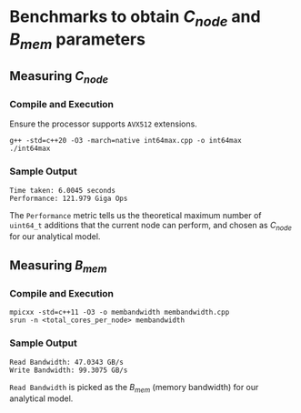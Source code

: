 # Benchmarks to obtain $C_{node}$ and $B_{mem}$ parameters 

## Measuring $C_{node}$

### Compile and Execution
Ensure the processor supports `AVX512` extensions.
```
g++ -std=c++20 -O3 -march=native int64max.cpp -o int64max
./int64max
```
### Sample Output
```
Time taken: 6.0045 seconds
Performance: 121.979 Giga Ops
```
The `Performance` metric tells us the theoretical maximum number of `uint64_t` additions that the current node can perform, and chosen as $C_{node}$ for our analytical model.

## Measuring $B_{mem}$

### Compile and Execution
```
mpicxx -std=c++11 -O3 -o membandwidth membandwidth.cpp
srun -n <total_cores_per_node> membandwidth
```
### Sample Output
```
Read Bandwidth: 47.0343 GB/s
Write Bandwidth: 99.3075 GB/s
```
`Read Bandwidth` is picked as the $B_{mem}$ (memory bandwidth) for our analytical model.